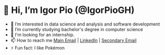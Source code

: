 # 👋 Hi, I’m Igor Pio (@IgorPioGH)
- 👀 I’m interested in data science and analysis and software development
- 🌱 I’m currently studying bachelor's degree in computer science
- 💞️ I'm looking for an internship.
- 📫 How to reach me [Main Email](mailto:pioigor@usp.br) | [LinkedIn](www.linkedin.com/in/igorpio07) | [Secondary Email](mailto:pioigor@hotmail.com)
- ⚡ Fun fact: I like Pokémon

<!---
IgorPioGH/IgorPioGH is a ✨ special ✨ repository because its `README.md` (this file) appears on your GitHub profile.
You can click the Preview link to take a look at your changes.
--->
